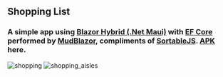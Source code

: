 ## Shopping List

### A simple app using [Blazor Hybrid (.Net Maui)](https://dotnet.microsoft.com/en-us/apps/aspnet/web-apps/blazor) with [EF Core](https://docs.microsoft.com/en-us/ef/core/) performed by [MudBlazor](https://www.mudblazor.com/), compliments of [SortableJS](https://sortablejs.github.io/Sortable/). [APK](https://1drv.ms/u/s!AtVea3hbUrto3W3jcp5spcRoeOeu?e=1zYdIz) here.

![shopping](https://github.com/ravi66/Shopping/assets/22397061/282d5593-8490-4f45-b794-2e02982f69ad)
![shopping_aisles](https://github.com/ravi66/Shopping/assets/22397061/d675ebbe-12a2-48ad-bc41-60910f0e7a11)
